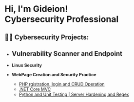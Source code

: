 <h1>Hi, I'm Gideion! <br/>Cybersecurity Professional</a>

<h2>👨‍💻 Cybersecurity Projects:</h2>

- <b>Vulnerability Scanner and Endpoint </b>
   - 

- <b>Linux Security </b>


- <b>WebPage Creation and Security Practice </b>
  - [PHP rgistration, login and CRUD Operation](https://github.com/Gideion7/ProjGid/tree/3b)
  - [.NET Core MVC](https://github.com/Gideion7/ProjGid/tree/4b)
  - [Python and Unit Testing | Server Hardening and Regex](https://github.com/Gideion7/ProjGid/tree/5b)
  



<!--
**joshmadakor1/joshmadakor1** is a ✨ _special_ ✨ repository because its `README.md` (this file) appears on your GitHub profile.

Here are some ideas to get you started:

- 🔭 I’m currently working on ...
- 🌱 I’m currently learning ...
- 👯 I’m looking to collaborate on ...
- 🤔 I’m looking for help with ...
- 💬 Ask me about ...
- 📫 How to reach me: ...
- 😄 Pronouns: ...
- ⚡ Fun fact: ...
-->
